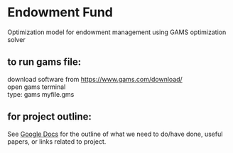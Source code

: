 # Endowment Fund
Optimization model for endowment management using GAMS optimization solver
## to run gams file: 
download software from https://www.gams.com/download/  
open gams terminal  
type: gams myfile.gms    
## for project outline:
See [Google Docs](https://docs.google.com/document/d/1xnpFag8huQ2Cd3WVP4Om4jtZ8ZB6rSlUG42ACe-_P-0/edit?usp=sharing) for the outline of what we need to do/have done, useful papers, or links related to project. 